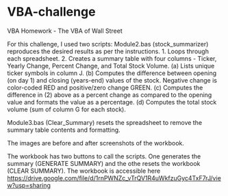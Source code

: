 # VBA-challenge
VBA Homework - The VBA of Wall Street

For this challenge, I used two scripts:
  Module2.bas (stock_summarizer) reproduces the desired results as per the instructions.
    1. Loops through each spreadsheet.
    2. Creates a summary table with four columns - Ticker, Yearly Change, Percent Change, and Total Stock Volume.
      (a) Lists unique ticker symbols in column J.
      (b) Computes the difference between opening (on day 1) and closing (years-end) values of the stock. Negative change is color-coded RED and positive/zero change GREEN. 
      (c) Computes the difference in (2) above as a percent change as compared to the opening value and formats the value as a percentage.
      (d) Computes the total stock volume (sum of column G for each stock).
    
  Module3.bas (Clear_Summary) resets the spreadsheet to remove the summary table contents and formatting.
  
The images are before and after screenshots of the workbook.

The workbook has two buttons to call the scripts. One generates the summary (GENERATE SUMMARY) and the othe resets the workbook (CLEAR SUMMARY). 
The workbook is accessible here https://drive.google.com/file/d/1rnPWNZc_vTrQV1R4uWkfzuGyc4TxF7rJ/view?usp=sharing
